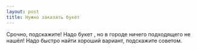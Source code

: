 ```yaml
---
layout: post 
title: Нужно заказать букет   
--- 
```

Срочно, подскажите! Надо букет  , но в городе ничего подходящего не нашёл! Надо быстро найти хороший вариант, подскажите советом.